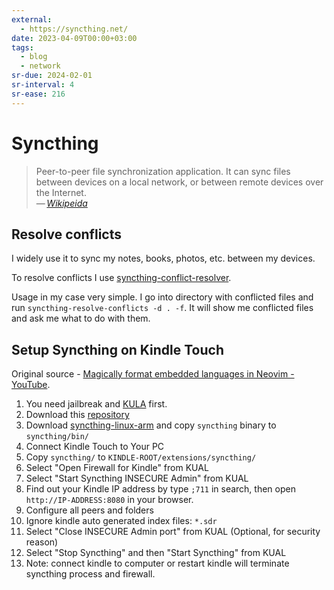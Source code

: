 ```yaml
---
external:
  - https://syncthing.net/
date: 2023-04-09T00:00+03:00
tags:
  - blog
  - network
sr-due: 2024-02-01
sr-interval: 4
sr-ease: 216
---
```


# Syncthing

> Peer-to-peer file synchronization application. It can sync files between
> devices on a local network, or between remote devices over the Internet.\
> — <cite>[Wikipeida](https://en.wikipedia.org/wiki/Syncthing)</cite>

## Resolve conflicts

I widely use it to sync my notes, books, photos, etc. between my devices.

To resolve conflicts I use
[syncthing-conflict-resolver](https://github.com/dschrempf/syncthing-resolve-conflicts).

Usage in my case very simple. I go into directory with conflicted files and run
`syncthing-resolve-conflicts -d . -f`. It will show me conflicted files and ask
me what to do with them.


## Setup Syncthing on Kindle Touch

Original source - [Magically format embedded languages in Neovim - YouTube](https://www.youtube.com/watch?v=v3o9YaHBM4Q).

1. You need jailbreak and [KULA](http://www.mobileread.com/forums/showthread.php?t=203326) first.
2. Download this [repository](https://github.com/gutenye/syncthing-kindle/archive/master.zip)
3. Download [syncthing-linux-arm](https://github.com/syncthing/syncthing/releases) and copy `syncthing` binary to `syncthing/bin/`
4. Connect Kindle Touch to Your PC
5. Copy `syncthing/` to `KINDLE-ROOT/extensions/syncthing/`
6. Select "Open Firewall for Kindle" from KUAL
7. Select "Start Syncthing INSECURE Admin" from KUAL
8. Find out your Kindle IP address by type `;711` in search, then open `http://IP-ADDRESS:8080` in your browser. <br>
9. Configure all peers and folders
10. Ignore kindle auto generated index files: `*.sdr`
11. Select "Close INSECURE Admin port" from KUAL (Optional, for security reason)
12. Select "Stop Syncthing" and then "Start Syncthing" from KUAL
13. Note: connect kindle to computer or restart kindle will terminate syncthing process and firewall.

